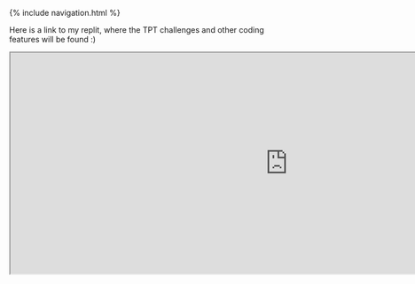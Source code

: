 {% include navigation.html %}


Here is a link to my replit, where the TPT challenges and other coding features will be found :)


<iframe src="https://replit.com/@ShreyaAhuja/individual#menu.py" style="height:400px;width:1000px;" title="Shreya Ahuja Replit"></iframe>
